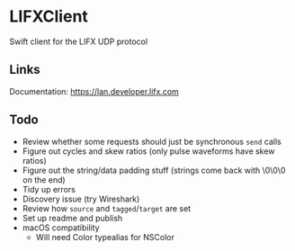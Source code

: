# LIFXClient
Swift client for the LIFX UDP protocol

## Links

Documentation: https://lan.developer.lifx.com

## Todo

- Review whether some requests should just be synchronous `send` calls
- Figure out cycles and skew ratios (only pulse waveforms have skew ratios)
- Figure out the string/data padding stuff (strings come back with \0\0\0 on the end)
- Tidy up errors
- Discovery issue (try Wireshark)
- Review how `source` and `tagged`/`target` are set
- Set up readme and publish
- macOS compatibility
    - Will need Color typealias for NSColor
